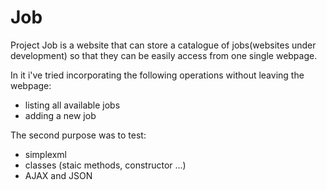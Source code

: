 # Job
Project Job is a website that can store a catalogue of jobs(websites under development) so that they can be easily access from one single webpage.

In it i've tried incorporating the following operations without leaving the webpage:
- listing all available jobs
- adding a new job

The second purpose was to test:
- simplexml
- classes (staic methods, constructor ...)
- AJAX and JSON
